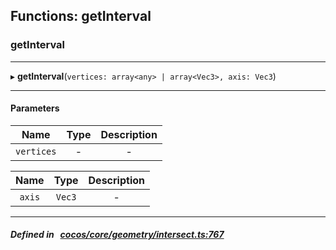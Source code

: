 ## Functions: getInterval

### getInterval


___
▸ **getInterval**(`vertices: array<any> | array<Vec3>, axis: Vec3`)
___


#### Parameters

| Name | Type | Description |
| :------: | :------: | :------: |
| `vertices` | - | - |

| Name | Type | Description |
| :------: | :------: | :------: |
| `axis` | `Vec3` | - |


___


##### Defined in &nbsp;   [cocos/core/geometry/intersect.ts:767](https://github.com/cocos-creator/engine/blob/c7bf6b8a9/cocos/core/geometry/intersect.ts#L767)&nbsp;

